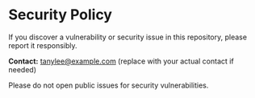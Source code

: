 # Security Policy

If you discover a vulnerability or security issue in this repository, please report it responsibly.

**Contact:** tanylee@example.com (replace with your actual contact if needed)

Please do not open public issues for security vulnerabilities.
